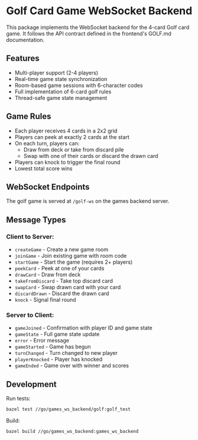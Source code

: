 # Golf Card Game WebSocket Backend

This package implements the WebSocket backend for the 4-card Golf card game. It follows the API contract defined in the frontend's GOLF.md documentation.

## Features

- Multi-player support (2-4 players)
- Real-time game state synchronization
- Room-based game sessions with 6-character codes
- Full implementation of 6-card golf rules
- Thread-safe game state management

## Game Rules

- Each player receives 4 cards in a 2x2 grid
- Players can peek at exactly 2 cards at the start
- On each turn, players can:
  - Draw from deck or take from discard pile
  - Swap with one of their cards or discard the drawn card
- Players can knock to trigger the final round
- Lowest total score wins

## WebSocket Endpoints

The golf game is served at `/golf-ws` on the games backend server.

## Message Types

### Client to Server:
- `createGame` - Create a new game room
- `joinGame` - Join existing game with room code
- `startGame` - Start the game (requires 2+ players)
- `peekCard` - Peek at one of your cards
- `drawCard` - Draw from deck
- `takeFromDiscard` - Take top discard card
- `swapCard` - Swap drawn card with your card
- `discardDrawn` - Discard the drawn card
- `knock` - Signal final round

### Server to Client:
- `gameJoined` - Confirmation with player ID and game state
- `gameState` - Full game state update
- `error` - Error message
- `gameStarted` - Game has begun
- `turnChanged` - Turn changed to new player
- `playerKnocked` - Player has knocked
- `gameEnded` - Game over with winner and scores

## Development

Run tests:
```bash
bazel test //go/games_ws_backend/golf:golf_test
```

Build:
```bash
bazel build //go/games_ws_backend:games_ws_backend
```